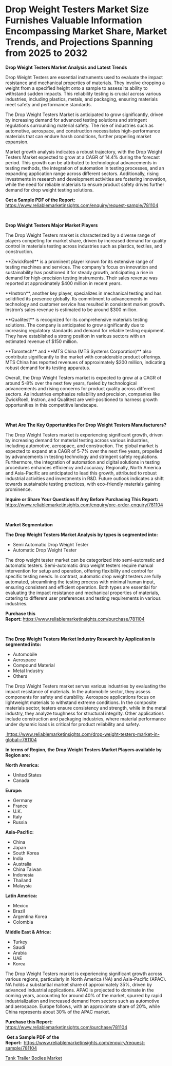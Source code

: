 <p><h1>Drop Weight Testers Market Size Furnishes Valuable Information Encompassing Market Share, Market Trends, and Projections Spanning from 2025 to 2032</h1></p><p><strong>Drop Weight Testers Market Analysis and Latest Trends</strong></p>
<p><p>Drop Weight Testers are essential instruments used to evaluate the impact resistance and mechanical properties of materials. They involve dropping a weight from a specified height onto a sample to assess its ability to withstand sudden impacts. This reliability testing is crucial across various industries, including plastics, metals, and packaging, ensuring materials meet safety and performance standards.</p><p>The Drop Weight Testers Market is anticipated to grow significantly, driven by increasing demand for advanced testing solutions and stringent regulations surrounding material safety. The rise of industries such as automotive, aerospace, and construction necessitates high-performance materials that can endure harsh conditions, further propelling market expansion.</p><p>Market growth analysis indicates a robust trajectory, with the Drop Weight Testers Market expected to grow at a CAGR of 14.4% during the forecast period. This growth can be attributed to technological advancements in testing methods, the integration of automation in testing processes, and an expanding application range across different sectors. Additionally, rising investments in research and development activities are fostering innovation, while the need for reliable materials to ensure product safety drives further demand for drop weight testing solutions.</p></p>
<p><strong>Get a Sample PDF of the Report:&nbsp;</strong> <a href="https://www.reliablemarketinsights.com/enquiry/request-sample/781104?utm_campaign=3204&utm_medium=2&utm_source=Github&utm_content=ia&utm_term=26032025&utm_id=drop-weight-testers">https://www.reliablemarketinsights.com/enquiry/request-sample/781104</a></p>
<p>&nbsp;</p>
<p><strong>Drop Weight Testers Major Market Players</strong></p>
<p><p>The Drop Weight Testers market is characterized by a diverse range of players competing for market share, driven by increased demand for quality control in materials testing across industries such as plastics, textiles, and construction.</p><p>**ZwickRoell** is a prominent player known for its extensive range of testing machines and services. The company's focus on innovation and sustainability has positioned it for steady growth, anticipating a rise in demand for high-precision testing instruments. Their sales revenue was reported at approximately $400 million in recent years.</p><p>**Instron**, another key player, specializes in mechanical testing and has solidified its presence globally. Its commitment to advancements in technology and customer service has resulted in consistent market growth. Instron’s sales revenue is estimated to be around $300 million.</p><p>**Qualitest** is recognized for its comprehensive materials testing solutions. The company is anticipated to grow significantly due to increasing regulatory standards and demand for reliable testing equipment. They have established a strong position in various sectors with an estimated revenue of $150 million.</p><p>**Torontech** and **MTS China (MTS Systems Corporation)** also contribute significantly to the market with considerable product offerings. MTS China has reported revenues of approximately $200 million, indicating robust demand for its testing apparatus.</p><p>Overall, the Drop Weight Testers market is expected to grow at a CAGR of around 5-8% over the next few years, fueled by technological advancements and rising concerns for product quality across different sectors. As industries emphasize reliability and precision, companies like ZwickRoell, Instron, and Qualitest are well-positioned to harness growth opportunities in this competitive landscape.</p></p>
<p>&nbsp;</p>
<p><strong>What Are The Key Opportunities For Drop Weight Testers Manufacturers?</strong></p>
<p><p>The Drop Weight Testers market is experiencing significant growth, driven by increasing demand for material testing across various industries, including automotive, aerospace, and construction. The global market is expected to expand at a CAGR of 5-7% over the next five years, propelled by advancements in testing technology and stringent safety regulations. Furthermore, the integration of automation and digital solutions in testing procedures enhances efficiency and accuracy. Regionally, North America and Asia-Pacific are anticipated to lead this growth, attributed to robust industrial activities and investments in R&D. Future outlook indicates a shift towards sustainable testing practices, with eco-friendly materials gaining prominence.</p></p>
<p><strong>Inquire or Share Your Questions If Any Before Purchasing This Report:</strong> <a href="https://www.reliablemarketinsights.com/enquiry/pre-order-enquiry/781104?utm_campaign=3204&utm_medium=2&utm_source=Github&utm_content=ia&utm_term=26032025&utm_id=drop-weight-testers">https://www.reliablemarketinsights.com/enquiry/pre-order-enquiry/781104</a></p>
<p>&nbsp;</p>
<p><strong>Market Segmentation</strong></p>
<p><strong>The Drop Weight Testers Market Analysis by types is segmented into:</strong></p>
<p><ul><li>Semi Automatic Drop Weight Tester</li><li>Automatic Drop Weight Tester</li></ul></p>
<p><p>The drop weight tester market can be categorized into semi-automatic and automatic testers. Semi-automatic drop weight testers require manual intervention for setup and operation, offering flexibility and control for specific testing needs. In contrast, automatic drop weight testers are fully automated, streamlining the testing process with minimal human input, ensuring consistent and efficient operation. Both types are essential for evaluating the impact resistance and mechanical properties of materials, catering to different user preferences and testing requirements in various industries.</p></p>
<p><strong>Purchase this Report:&nbsp;</strong><a href="https://www.reliablemarketinsights.com/purchase/781104?utm_campaign=3204&utm_medium=2&utm_source=Github&utm_content=ia&utm_term=26032025&utm_id=drop-weight-testers">https://www.reliablemarketinsights.com/purchase/781104</a></p>
<p>&nbsp;</p>
<p><strong>The Drop Weight Testers Market Industry Research by Application is segmented into:</strong></p>
<p><ul><li>Automobile</li><li>Aerospace</li><li>Compound Material</li><li>Metal Industry</li><li>Others</li></ul></p>
<p><p>The Drop Weight Testers market serves various industries by evaluating the impact resistance of materials. In the automobile sector, they assess components for safety and durability. Aerospace applications focus on lightweight materials to withstand extreme conditions. In the composite materials sector, testers ensure consistency and strength, while in the metal industry, they analyze toughness for structural integrity. Other applications include construction and packaging industries, where material performance under dynamic loads is critical for product reliability and safety.</p></p>
<p><a href="https://www.reliablemarketinsights.com/drop-weight-testers-market-in-global-r781104?utm_campaign=3204&utm_medium=2&utm_source=Github&utm_content=ia&utm_term=26032025&utm_id=drop-weight-testers">&nbsp;https://www.reliablemarketinsights.com/drop-weight-testers-market-in-global-r781104</a></p>
<p><strong>In terms of Region, the Drop Weight Testers Market Players available by Region are:</strong></p>
<p>
    <p> <strong> North America: </strong>
        <ul>
            <li>United States</li>
            <li>Canada</li>
        </ul>
        </p> 
    <p> <strong> Europe: </strong>
        <ul>
            <li>Germany</li>
            <li>France</li>
            <li>U.K.</li>
            <li>Italy</li>
            <li>Russia</li>
        </ul>
        </p> 
    <p> <strong> Asia-Pacific: </strong>
        <ul>
            <li>China</li>
            <li>Japan</li>
            <li>South Korea</li>
            <li>India</li>
            <li>Australia</li>
            <li>China Taiwan</li>
            <li>Indonesia</li>
            <li>Thailand</li>
            <li>Malaysia</li>
        </ul>
        </p> 
    <p> <strong> Latin America: </strong>
        <ul>
            <li>Mexico</li>
            <li>Brazil</li>
            <li>Argentina Korea</li>
            <li>Colombia</li>
        </ul>
        </p> 
    <p> <strong> Middle East & Africa: </strong>
        <ul>
            <li>Turkey</li>
            <li>Saudi</li>
            <li>Arabia</li>
            <li>UAE</li>
            <li>Korea</li>
        </ul>
    </p>
    </p>
<p><p>The Drop Weight Testers market is experiencing significant growth across various regions, particularly in North America (NA) and Asia-Pacific (APAC). NA holds a substantial market share of approximately 35%, driven by advanced industrial applications. APAC is projected to dominate in the coming years, accounting for around 40% of the market, spurred by rapid industrialization and increased demand from sectors such as automotive and aerospace. Europe follows, with an approximate share of 20%, while China represents about 30% of the APAC market.</p></p>
<p><strong>Purchase this Report: </strong><a href="https://www.reliablemarketinsights.com/purchase/781104?utm_campaign=3204&utm_medium=2&utm_source=Github&utm_content=ia&utm_term=26032025&utm_id=drop-weight-testers">https://www.reliablemarketinsights.com/purchase/781104</a></p>
<p>&nbsp;<strong>Get a Sample PDF of the Report:&nbsp;&nbsp;</strong><a href="https://www.reliablemarketinsights.com/enquiry/request-sample/781104?utm_campaign=3204&utm_medium=2&utm_source=Github&utm_content=ia&utm_term=26032025&utm_id=drop-weight-testers">https://www.reliablemarketinsights.com/enquiry/request-sample/781104</a></p>
<p><strong></strong></p>
<p><p><a href="https://github.com/jolinolooman/Market-Research-Report-List-1/blob/main/tank-trailer-bodies-market.md?utm_campaign=3204&utm_medium=2&utm_source=Github&utm_content=ia&utm_term=26032025&utm_id=drop-weight-testers">Tank Trailer Bodies Market</a></p></p>